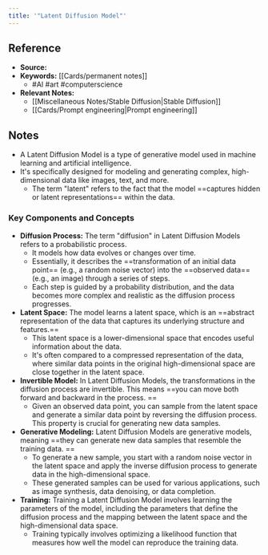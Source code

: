 ```yaml
---
title: '"Latent Diffusion Model"'
---
```

## Reference
- **Source:** 
- **Keywords:** [[Cards/permanent notes]]
	- #AI #art #computerscience 
- **Relevant Notes:** 
	- [[Miscellaneous Notes/Stable Diffusion|Stable Diffusion]]
	- [[Cards/Prompt engineering|Prompt engineering]]
## Notes
- A Latent Diffusion Model is a type of generative model used in machine learning and artificial intelligence. 
- It's specifically designed for modeling and generating complex, high-dimensional data like images, text, and more. 
	- The term "latent" refers to the fact that the model ==captures hidden or latent representations== within the data.

### Key Components and Concepts
- **Diffusion Process:** The term "diffusion" in Latent Diffusion Models refers to a probabilistic process. 
	- It models how data evolves or changes over time. 
	- Essentially, it describes the ==transformation of an initial data point== (e.g., a random noise vector) into the ==observed data== (e.g., an image) through a series of steps. 
	- Each step is guided by a probability distribution, and the data becomes more complex and realistic as the diffusion process progresses.
- **Latent Space:** The model learns a latent space, which is an ==abstract representation of the data that captures its underlying structure and features.== 
	- This latent space is a lower-dimensional space that encodes useful information about the data. 
	- It's often compared to a compressed representation of the data, where similar data points in the original high-dimensional space are close together in the latent space.
- **Invertible Model:** In Latent Diffusion Models, the transformations in the diffusion process are invertible. This means ==you can move both forward and backward in the process. ==
	- Given an observed data point, you can sample from the latent space and generate a similar data point by reversing the diffusion process. This property is crucial for generating new data samples.
- **Generative Modeling:** Latent Diffusion Models are generative models, meaning ==they can generate new data samples that resemble the training data. ==
	- To generate a new sample, you start with a random noise vector in the latent space and apply the inverse diffusion process to generate data in the high-dimensional space. 
	- These generated samples can be used for various applications, such as image synthesis, data denoising, or data completion.
- **Training:** Training a Latent Diffusion Model involves learning the parameters of the model, including the parameters that define the diffusion process and the mapping between the latent space and the high-dimensional data space. 
	- Training typically involves optimizing a likelihood function that measures how well the model can reproduce the training data.
